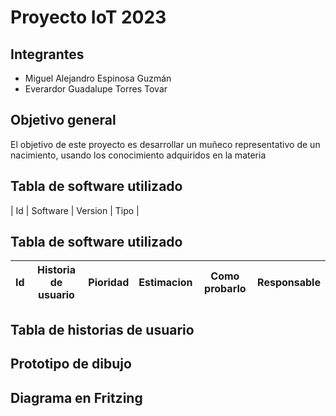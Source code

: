 # Proyecto IoT 2023
## Integrantes
* Miguel Alejandro Espinosa Guzmán
* Everardor Guadalupe Torres Tovar
## Objetivo general
El objetivo de este proyecto es desarrollar un muñeco representativo de un nacimiento, usando los conocimiento adquiridos en la materia
## Tabla de software utilizado
| Id | Software | Version | Tipo |

## Tabla de software utilizado
|Id|Historia de usuario|Pioridad|Estimacion|Como probarlo|Responsable|
|-|-|-|-|-|-|

## Tabla de historias de usuario

## Prototipo de dibujo

## Diagrama en Fritzing
